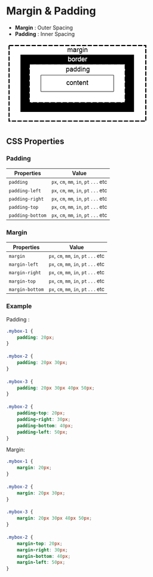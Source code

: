# Margin & Padding

- **Margin** : Outer Spacing
- **Padding** : Inner Spacing

![PADDING_MARGIN](../images/css-padding-margin.png)

## CSS Properties

### Padding
| Properties       | Value                                  |
| ---------------- | -------------------------------------- |
| `padding`        | `px`, `cm`, `mm`, `in`, `pt` . . . etc |
| `padding-left`   | `px`, `cm`, `mm`, `in`, `pt` . . . etc |
| `padding-right`  | `px`, `cm`, `mm`, `in`, `pt` . . . etc |
| `padding-top`    | `px`, `cm`, `mm`, `in`, `pt` . . . etc |
| `padding-bottom` | `px`, `cm`, `mm`, `in`, `pt` . . . etc |

### Margin
| Properties      | Value                                  |
| --------------- | -------------------------------------- |
| `margin`        | `px`, `cm`, `mm`, `in`, `pt` . . . etc |
| `margin-left`   | `px`, `cm`, `mm`, `in`, `pt` . . . etc |
| `margin-right`  | `px`, `cm`, `mm`, `in`, `pt` . . . etc |
| `margin-top`    | `px`, `cm`, `mm`, `in`, `pt` . . . etc |
| `margin-bottom` | `px`, `cm`, `mm`, `in`, `pt` . . . etc |

### Example

Padding :
```css
.mybox-1 {
    padding: 20px;
}

.mybox-2 {
    padding: 20px 30px;
}

.mybox-3 {
    padding: 20px 30px 40px 50px;
}

.mybox-2 {
    padding-top: 20px;
    padding-right: 30px;
    padding-bottom: 40px;
    padding-left: 50px;
}
```

Margin: 
```css
.mybox-1 {
    margin: 20px;
}

.mybox-2 {
    margin: 20px 30px;
}

.mybox-3 {
    margin: 20px 30px 40px 50px;
}

.mybox-2 {
    margin-top: 20px;
    margin-right: 30px;
    margin-bottom: 40px;
    margin-left: 50px;
}
```